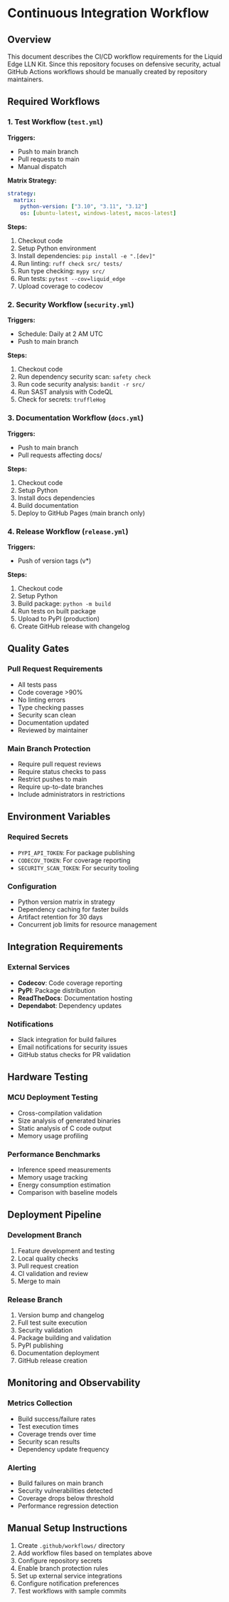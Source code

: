 # Continuous Integration Workflow

## Overview

This document describes the CI/CD workflow requirements for the Liquid Edge LLN Kit. Since this repository focuses on defensive security, actual GitHub Actions workflows should be manually created by repository maintainers.

## Required Workflows

### 1. Test Workflow (`test.yml`)

**Triggers:**
- Push to main branch
- Pull requests to main
- Manual dispatch

**Matrix Strategy:**
```yaml
strategy:
  matrix:
    python-version: ["3.10", "3.11", "3.12"]
    os: [ubuntu-latest, windows-latest, macos-latest]
```

**Steps:**
1. Checkout code
2. Setup Python environment
3. Install dependencies: `pip install -e ".[dev]"`
4. Run linting: `ruff check src/ tests/`
5. Run type checking: `mypy src/`
6. Run tests: `pytest --cov=liquid_edge`
7. Upload coverage to codecov

### 2. Security Workflow (`security.yml`)

**Triggers:**
- Schedule: Daily at 2 AM UTC
- Push to main branch

**Steps:**
1. Checkout code
2. Run dependency security scan: `safety check`
3. Run code security analysis: `bandit -r src/`
4. Run SAST analysis with CodeQL
5. Check for secrets: `truffleHog`

### 3. Documentation Workflow (`docs.yml`)

**Triggers:**
- Push to main branch
- Pull requests affecting docs/

**Steps:**
1. Checkout code
2. Setup Python
3. Install docs dependencies
4. Build documentation
5. Deploy to GitHub Pages (main branch only)

### 4. Release Workflow (`release.yml`)

**Triggers:**
- Push of version tags (v*)

**Steps:**
1. Checkout code
2. Setup Python
3. Build package: `python -m build`
4. Run tests on built package
5. Upload to PyPI (production)
6. Create GitHub release with changelog

## Quality Gates

### Pull Request Requirements
- All tests pass
- Code coverage >90%
- No linting errors
- Type checking passes
- Security scan clean
- Documentation updated
- Reviewed by maintainer

### Main Branch Protection
- Require pull request reviews
- Require status checks to pass
- Restrict pushes to main
- Require up-to-date branches
- Include administrators in restrictions

## Environment Variables

### Required Secrets
- `PYPI_API_TOKEN`: For package publishing
- `CODECOV_TOKEN`: For coverage reporting
- `SECURITY_SCAN_TOKEN`: For security tooling

### Configuration
- Python version matrix in strategy
- Dependency caching for faster builds
- Artifact retention for 30 days
- Concurrent job limits for resource management

## Integration Requirements

### External Services
- **Codecov**: Code coverage reporting
- **PyPI**: Package distribution
- **ReadTheDocs**: Documentation hosting
- **Dependabot**: Dependency updates

### Notifications
- Slack integration for build failures
- Email notifications for security issues
- GitHub status checks for PR validation

## Hardware Testing

### MCU Deployment Testing
- Cross-compilation validation
- Size analysis of generated binaries
- Static analysis of C code output
- Memory usage profiling

### Performance Benchmarks
- Inference speed measurements
- Memory usage tracking
- Energy consumption estimation
- Comparison with baseline models

## Deployment Pipeline

### Development Branch
1. Feature development and testing
2. Local quality checks
3. Pull request creation
4. CI validation and review
5. Merge to main

### Release Branch
1. Version bump and changelog
2. Full test suite execution
3. Security validation
4. Package building and validation
5. PyPI publishing
6. Documentation deployment
7. GitHub release creation

## Monitoring and Observability

### Metrics Collection
- Build success/failure rates
- Test execution times
- Coverage trends over time
- Security scan results
- Dependency update frequency

### Alerting
- Build failures on main branch
- Security vulnerabilities detected
- Coverage drops below threshold
- Performance regression detection

## Manual Setup Instructions

1. Create `.github/workflows/` directory
2. Add workflow files based on templates above
3. Configure repository secrets
4. Enable branch protection rules
5. Set up external service integrations
6. Configure notification preferences
7. Test workflows with sample commits